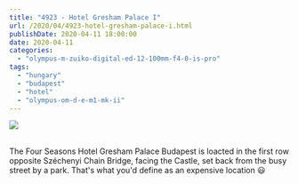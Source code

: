 ```yaml
---
title: "4923 - Hotel Gresham Palace I"
url: /2020/04/4923-hotel-gresham-palace-i.html
publishDate: 2020-04-11 18:00:00
date: 2020-04-11
categories: 
  - "olympus-m-zuiko-digital-ed-12-100mm-f4-0-is-pro"
tags: 
  - "hungary"
  - "budapest"
  - "hotel"
  - "olympus-om-d-e-m1-mk-ii"
---
```

<div class="container">
<div class="center"><a target="_blank" href="https://d25zfm9zpd7gm5.cloudfront.net/1200x1200/2018/20180520_173847_lr.jpg"><img class="webfeedsFeaturedVisual" src="https://d25zfm9zpd7gm5.cloudfront.net/0600x0600/2018/20180520_173847_lr.jpg" /></a></div>
</div>
<br />

The Four Seasons Hotel Gresham Palace Budapest is loacted in the
first row opposite Széchenyi Chain Bridge, facing the Castle, set
back from the busy street by a park. That's what you'd define as an
expensive location :smiley:
